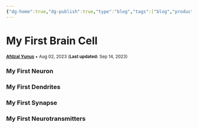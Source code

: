 ```yaml
---
{"dg-home":true,"dg-publish":true,"type":"blog","tags":["blog","productivity","knowledge-management","gardenEntry","gardenEntry","gardenEntry","gardenEntry","gardenEntry","gardenEntry","gardenEntry","gardenEntry","gardenEntry","gardenEntry","gardenEntry","gardenEntry","gardenEntry","gardenEntry","gardenEntry"],"dg-phase":"seed","author":"[Afdzal Yunus](https://afdzal.dev)","date-created":"2023-09-13 05:01 AM","date-modified":"2023-09-13 05:01 AM","permalink":"/my-first-brain-cell/","dgPassFrontmatter":true,"noteIcon":"","created":"","updated":""}
---
```


# My First Brain Cell
<small>**[Afdzal Yunus](https://afdzal.dev)** • Aug 02, 2023 (**Last updated:** Sep 14, 2023)</small>

### My First Neuron

### My First Dendrites

### My First Synapse

### My First Neurotransmitters

